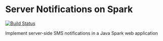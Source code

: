 # Server Notifications on Spark

[![Build
Status](https://travis-ci.org/TwilioDevEd/server-notifications-spark.svg?branch=master)](https://travis-ci.org/TwilioDevEd/server-notifications-spark)

Implement server-side SMS notifications in a Java Spark web application
